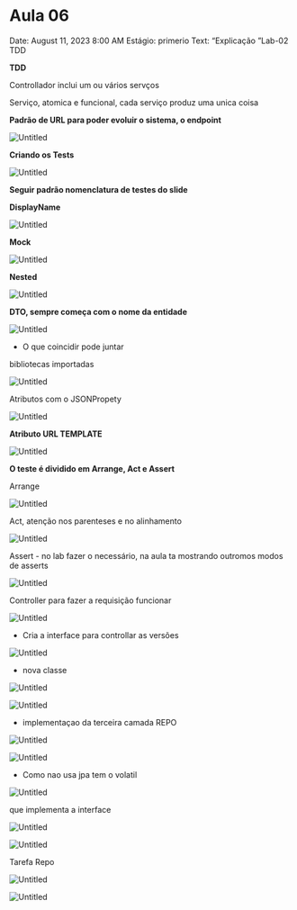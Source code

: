 # Aula 06

Date: August 11, 2023 8:00 AM
Estágio: primerio
Text: “Explicação ”Lab-02 TDD

******TDD******

Controllador inclui um ou vários servços

Serviço, atomica e funcional, cada serviço produz uma unica coisa

**************************Padrão de URL para poder evoluir o sistema, o endpoint**************************

![Untitled](Aula%2006%20ef64cd31899247c88a753dd85d5419f7/Untitled.png)

********************************Criando os Tests********************************

![Untitled](Aula%2006%20ef64cd31899247c88a753dd85d5419f7/Untitled%201.png)

**********************************************************************Seguir padrão nomenclatura de testes do slide**********************************************************************

****************DisplayName****************

![Untitled](Aula%2006%20ef64cd31899247c88a753dd85d5419f7/Untitled%202.png)

**********Mock********** 

![Untitled](Aula%2006%20ef64cd31899247c88a753dd85d5419f7/Untitled%203.png)

**************Nested************** 

![Untitled](Aula%2006%20ef64cd31899247c88a753dd85d5419f7/Untitled%204.png)

**********************DTO, sempre começa com o nome da entidade**********************

![Untitled](Aula%2006%20ef64cd31899247c88a753dd85d5419f7/Untitled%205.png)

- O que coincidir pode juntar

bibliotecas importadas

![Untitled](Aula%2006%20ef64cd31899247c88a753dd85d5419f7/Untitled%206.png)

Atributos com o JSONPropety

![Untitled](Aula%2006%20ef64cd31899247c88a753dd85d5419f7/Untitled%207.png)

******Atributo URL TEMPLATE****** 

![Untitled](Aula%2006%20ef64cd31899247c88a753dd85d5419f7/Untitled%208.png)

**********************************O teste é dividido em Arrange, Act e Assert**********************************

Arrange

![Untitled](Aula%2006%20ef64cd31899247c88a753dd85d5419f7/Untitled%209.png)

Act, atenção nos parenteses e no alinhamento 

![Untitled](Aula%2006%20ef64cd31899247c88a753dd85d5419f7/Untitled%2010.png)

Assert - no lab fazer o necessário, na aula ta mostrando outromos modos de asserts

![Untitled](Aula%2006%20ef64cd31899247c88a753dd85d5419f7/Untitled%2011.png)

Controller para fazer a requisição funcionar

![Untitled](Aula%2006%20ef64cd31899247c88a753dd85d5419f7/Untitled%2012.png)

- Cria a interface para controllar as versões

![Untitled](Aula%2006%20ef64cd31899247c88a753dd85d5419f7/Untitled%2013.png)

- nova classe

![Untitled](Aula%2006%20ef64cd31899247c88a753dd85d5419f7/Untitled%2014.png)

![Untitled](Aula%2006%20ef64cd31899247c88a753dd85d5419f7/Untitled%2015.png)

- implementaçao da terceira camada REPO

![Untitled](Aula%2006%20ef64cd31899247c88a753dd85d5419f7/Untitled%2016.png)

![Untitled](Aula%2006%20ef64cd31899247c88a753dd85d5419f7/Untitled%2017.png)

- Como nao usa jpa tem o volatil

![Untitled](Aula%2006%20ef64cd31899247c88a753dd85d5419f7/Untitled%2018.png)

que implementa a interface

![Untitled](Aula%2006%20ef64cd31899247c88a753dd85d5419f7/Untitled%2019.png)

![Untitled](Aula%2006%20ef64cd31899247c88a753dd85d5419f7/Untitled%2020.png)

Tarefa Repo

![Untitled](Aula%2006%20ef64cd31899247c88a753dd85d5419f7/Untitled%2021.png)

![Untitled](Aula%2006%20ef64cd31899247c88a753dd85d5419f7/Untitled%2022.png)